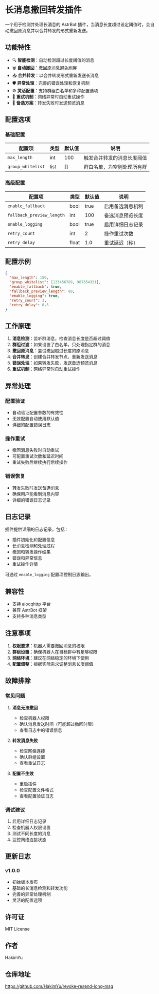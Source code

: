 # 长消息撤回转发插件

一个用于检测并处理长消息的 AstrBot 插件，当消息长度超过设定阈值时，会自动撤回原消息并以合并转发的形式重新发送。

## 功能特性

- 🔍 **智能检测**：自动检测超过长度阈值的消息
- 🗑️ **自动撤回**：撤回原消息避免刷屏
- 📤 **合并转发**：以合并转发形式重新发送长消息
- 🛡️ **异常处理**：完善的错误处理和恢复机制
- ⚙️ **灵活配置**：支持群组白名单和多种配置选项
- 🔄 **重试机制**：网络异常时自动重试操作
- 📝 **备选方案**：转发失败时发送预览消息

## 配置选项

### 基础配置

| 配置项 | 类型 | 默认值 | 说明 |
|--------|------|--------|------|
| `max_length` | int | 100 | 触发合并转发的消息长度阈值 |
| `group_whitelist` | list | [] | 群白名单，为空则处理所有群 |

### 高级配置

| 配置项 | 类型 | 默认值 | 说明 |
|--------|------|--------|------|
| `enable_fallback` | bool | true | 启用备选消息机制 |
| `fallback_preview_length` | int | 100 | 备选消息预览长度 |
| `enable_logging` | bool | true | 启用详细日志记录 |
| `retry_count` | int | 2 | 操作重试次数 |
| `retry_delay` | float | 1.0 | 重试延迟（秒） |

## 配置示例

```json
{
  "max_length": 150,
  "group_whitelist": [123456789, 987654321],
  "enable_fallback": true,
  "fallback_preview_length": 80,
  "enable_logging": true,
  "retry_count": 3,
  "retry_delay": 0.5
}
```

## 工作原理

1. **消息检测**：监听群消息，检查消息长度是否超过阈值
2. **群组过滤**：如果设置了白名单，只处理指定群的消息
3. **撤回原消息**：尝试撤回超过长度的原消息
4. **合并转发**：创建合并转发节点，重新发送消息
5. **错误处理**：如果转发失败，发送备选预览消息
6. **重试机制**：网络异常时自动重试操作

## 异常处理

### 配置验证
- 自动验证配置参数的有效性
- 无效配置自动使用默认值
- 详细的配置错误日志

### 操作重试
- 撤回消息失败时自动重试
- 可配置重试次数和延迟时间
- 重试失败后继续执行后续操作

### 错误恢复
- 转发失败时发送备选消息
- 确保用户能看到消息内容
- 详细的错误日志记录

## 日志记录

插件提供详细的日志记录，包括：
- 插件初始化和配置信息
- 长消息检测和处理过程
- 撤回和转发操作结果
- 错误和异常信息
- 重试操作详情

可通过 `enable_logging` 配置项控制日志输出。

## 兼容性

- 支持 aiocqhttp 平台
- 兼容 AstrBot 框架
- 支持多种消息类型

## 注意事项

1. **权限要求**：机器人需要撤回消息的权限
2. **群组设置**：确保机器人在目标群中有足够权限
3. **网络环境**：建议在网络稳定的环境下使用
4. **配置调整**：根据实际需求调整消息长度阈值

## 故障排除

### 常见问题

1. **消息无法撤回**
   - 检查机器人权限
   - 确认消息发送时间（可能超过撤回时限）
   - 查看日志中的错误信息

2. **转发消息失败**
   - 检查网络连接
   - 确认群组设置
   - 查看重试日志

3. **配置不生效**
   - 重启插件
   - 检查配置文件格式
   - 查看配置验证日志

### 调试建议

1. 启用详细日志记录
2. 检查机器人权限设置
3. 测试不同长度的消息
4. 监控网络连接状态

## 更新日志

### v1.0.0
- 初始版本发布
- 基础的长消息检测和转发功能
- 完善的异常处理机制
- 灵活的配置选项

## 许可证

MIT License

## 作者

HakimYu

## 仓库地址

https://github.com/HakimYu/revoke-resend-long-msg